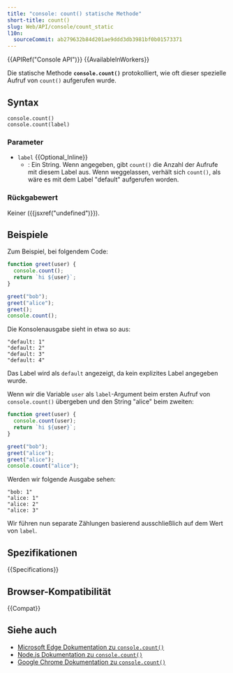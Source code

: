 ```yaml
---
title: "console: count() statische Methode"
short-title: count()
slug: Web/API/console/count_static
l10n:
  sourceCommit: ab279632b84d201ae9ddd3db3981bf0b01573371
---
```


{{APIRef("Console API")}} {{AvailableInWorkers}}

Die statische Methode **`console.count()`** protokolliert, wie oft dieser spezielle Aufruf von `count()` aufgerufen wurde.

## Syntax

```js-nolint
console.count()
console.count(label)
```

### Parameter

- `label` {{Optional_Inline}}
  - : Ein String. Wenn angegeben, gibt `count()` die Anzahl der Aufrufe mit diesem Label aus. Wenn weggelassen, verhält sich `count()`, als wäre es mit dem Label "default" aufgerufen worden.

### Rückgabewert

Keiner ({{jsxref("undefined")}}).

## Beispiele

Zum Beispiel, bei folgendem Code:

```js
function greet(user) {
  console.count();
  return `hi ${user}`;
}

greet("bob");
greet("alice");
greet();
console.count();
```

Die Konsolenausgabe sieht in etwa so aus:

```plain
"default: 1"
"default: 2"
"default: 3"
"default: 4"
```

Das Label wird als `default` angezeigt, da kein explizites Label angegeben wurde.

Wenn wir die Variable `user` als `label`-Argument beim ersten Aufruf von `console.count()` übergeben und den String "alice" beim zweiten:

```js
function greet(user) {
  console.count(user);
  return `hi ${user}`;
}

greet("bob");
greet("alice");
greet("alice");
console.count("alice");
```

Werden wir folgende Ausgabe sehen:

```plain
"bob: 1"
"alice: 1"
"alice: 2"
"alice: 3"
```

Wir führen nun separate Zählungen basierend ausschließlich auf dem Wert von `label`.

## Spezifikationen

{{Specifications}}

## Browser-Kompatibilität

{{Compat}}

## Siehe auch

- [Microsoft Edge Dokumentation zu `console.count()`](https://learn.microsoft.com/en-us/microsoft-edge/devtools-guide/console/api#count)
- [Node.js Dokumentation zu `console.count()`](https://nodejs.org/docs/latest/api/console.html#consolecountlabel)
- [Google Chrome Dokumentation zu `console.count()`](https://developer.chrome.com/docs/devtools/console/api/#count)
